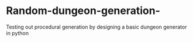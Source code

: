 # Random-dungeon-generation-
Testing out procedural generation by designing a basic dungeon generator in python
